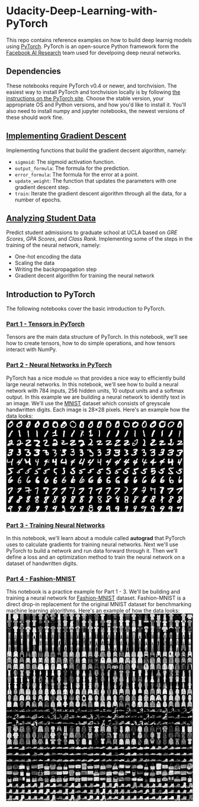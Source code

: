 # Udacity-Deep-Learning-with-PyTorch
This repo contains reference examples on how to build deep learnig models using [PyTorch](https://pytorch.org/). PyTorch is an open-source Python framework form the [Facebook AI Research](https://ai.facebook.com/) team used for develpoing deep neural networks.
## Dependencies
These notebooks require PyTorch v0.4 or newer, and torchvision. The easiest way to install PyTorch and torchvision locally is by following [the instructions on the PyTorch site](https://pytorch.org/get-started/locally/). Choose the stable version, your appropriate OS and Python versions, and how you'd like to install it. You'll also need to install numpy and jupyter notebooks, the newest versions of these should work fine.
## [Implementing Gradient Descent](Introduction_to_Neural_Networks/gradient-descent/GradientDescent.ipynb)
Implementing functions that build the gradient decsent algorithm, namely:
- `sigmoid`: The sigmoid activation function.
- `output_formula`: The formula for the prediction.
- `error_formula`: The formula for the error at a point.
- `update_weight`: The function that updates the parameters with one gradient descent step.
- `train`: Iterate the gradient descent algorithm through all the data, for a number of epochs.

## [Analyzing Student Data](Introduction_to_Neural_Networks/student-admissions/StudentAdmissions.ipynb)
Predict student admissions to graduate school at UCLA based on *GRE Scores*, *GPA Scores*, and *Class Rank*. Implementing some of the steps in the training of the neural network, namely:
- One-hot encoding the data
- Scaling the data
- Writing the backpropagation step
- Gradient decent algorithm for training the neural network

## Introduction to PyTorch
The following notebooks cover the basic introduction to PyTorch.
### [Part 1 - Tensors in PyTorch](Introduction_to_PyTorch/Part&#32;1&#32;-&#32;Tensors&#32;in&#32;PyTorch.ipynb)
Tensors are the main data structure of PyTorch. In this notebook, we'll see how to create tensors, how to do simple operations, and how tensors interact with NumPy.
### [Part 2 - Neural Networks in PyTorch](Introduction_to_PyTorch/Part&#32;2&#32;-&#32;Neural&#32;Networks&#32;in&#32;PyTorch.ipynb)
PyTorch has a nice module `nn` that provides a nice way to efficiently build large neural networks. In this notebook, we'll see how to build a neural network with 784 inputs, 256 hidden units, 10 output units and a softmax output. In this example we are building a neural network to identify text in an image. We'll use the [MNIST](http://yann.lecun.com/exdb/mnist/) dataset which consists of greyscale handwritten digits. Each image is 28$\times$28 pixels. Here's an example how the data looks:
<img src = Introduction_to_PyTorch/assets/mnist.png>
### [Part 3 - Training Neural Networks](Introduction_to_PyTorch/Part&#32;3&#32;-&#32;Training&#32;Neural&#32;Networks.ipynb)
In this notebook, we'll learn about a module called **autograd** that PyTorch uses to calculate gradients for training neural networks. Next we'll use PyTorch to build a network and run data forward through it. Then we'll define a loss and an optimization method to train the neural network on a dataset of handwritten digits.
### [Part 4 - Fashion-MNIST](Introduction_to_PyTorch/Part&#32;4&#32;-&#32;Fashion-MNIST.ipynb)
This notebook is a practice example for Part 1 - 3. We'll be building and training a neural network for [Fashion-MNIST](https://github.com/zalandoresearch/fashion-mnist) dataset. Fashion-MNIST is a direct drop-in replacement for the original MNIST dataset for benchmarking machine learning algorithms. Here's an example of how the data looks:
<img src = Introduction_to_PyTorch/assets/fashion-mnist-sprite.png>
